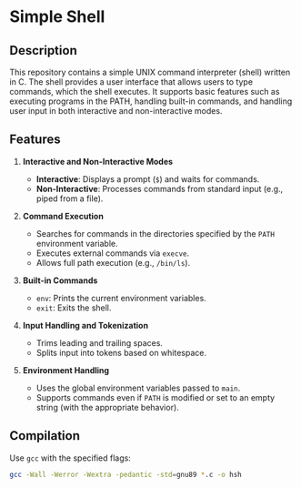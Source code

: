 # Simple Shell

## Description
This repository contains a simple UNIX command interpreter (shell) written in C. The shell provides a user interface that allows users to type commands, which the shell executes. It supports basic features such as executing programs in the PATH, handling built-in commands, and handling user input in both interactive and non-interactive modes.

## Features
1. **Interactive and Non-Interactive Modes**  
   - **Interactive**: Displays a prompt (`$`) and waits for commands.
   - **Non-Interactive**: Processes commands from standard input (e.g., piped from a file).

2. **Command Execution**  
   - Searches for commands in the directories specified by the `PATH` environment variable.
   - Executes external commands via `execve`.
   - Allows full path execution (e.g., `/bin/ls`).

3. **Built-in Commands**
   - `env`: Prints the current environment variables.
   - `exit`: Exits the shell.

4. **Input Handling and Tokenization**
   - Trims leading and trailing spaces.
   - Splits input into tokens based on whitespace.

5. **Environment Handling**
   - Uses the global environment variables passed to `main`.
   - Supports commands even if `PATH` is modified or set to an empty string (with the appropriate behavior).

## Compilation
Use `gcc` with the specified flags:
```bash
gcc -Wall -Werror -Wextra -pedantic -std=gnu89 *.c -o hsh

